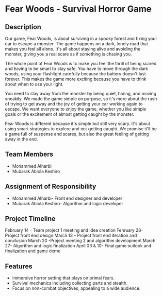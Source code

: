 # Fear Woods - Survival Horror Game


## Description

Our game, Fear Woods, is about surviving in a spooky forest and fixing your car to escape a monster. The game happens on a dark, lonely road that makes you feel all alone. It's all about staying alive and avoiding the monster, giving you a real scare as if something is chasing you.

The whole point of Fear Woods is to make you feel the thrill of being scared and having to be smart to stay safe. You have to move through the dark woods, using your flashlight carefully because the battery doesn't last forever. This makes the game more exciting because you have to think about when to use your light.

You need to stay away from the monster by being quiet, hiding, and moving sneakily. We made the game simple on purpose, so it's more about the rush of trying to get away and the joy of getting your car working again to escape. We want everyone to enjoy the game, whether you like simple goals or the excitement of almost getting caught by the monster.

Fear Woods is different because it's simple but still very scary. It's about using smart strategies to explore and not getting caught. We promise it'll be a game full of suspense and scares, but also the great feeling of getting away in the end.

## Team Members

- Mohammed Alharbi
- Mubarak Abiola Keshiro

## Assignment of Responsibility

- Mohammed Alharbi- Front end designer and developer
- Mubarak Abiola Keshiro- Algorithm and logic developer

## Project Timeline
February 14 - Team project 1 meeting and idea creation 
Fenruary 28- Project front end design 
March 13 - Project front end iteration and conclusion
March 20 -Project meeting 2 and algorithm development 
March 27- Algorithm and logic finalization 
April 03 & 10- Final game outlook and finalization and game demo  

## Features

- Immersive horror setting that plays on primal fears.
- Survival mechanics including collecting parts and stealth.
- Focus on non-combat objectives, appealing to a wide audience.
